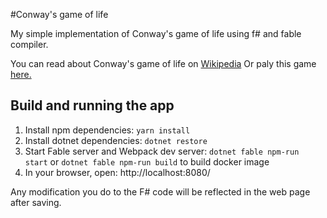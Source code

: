 #Conway's game of life

My simple implementation of Conway's game of life using f# and fable compiler.

You can read about Conway's game of life on [Wikipedia](https://en.wikipedia.org/wiki/Conway%27s_Game_of_Life)
Or paly this game [here.](http://gol.codingape.net/)

## Build and running the app

1. Install npm dependencies: `yarn install`
2. Install dotnet dependencies: `dotnet restore`
3. Start Fable server and Webpack dev server: `dotnet fable npm-run start`
   or `dotnet fable npm-run build` to build docker image
4. In your browser, open: http://localhost:8080/

Any modification you do to the F# code will be reflected in the web page after saving.

